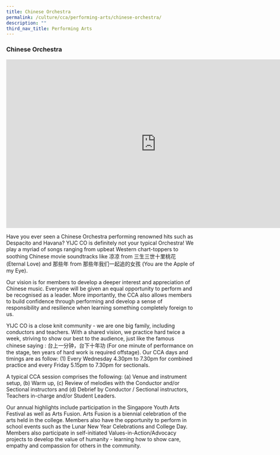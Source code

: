 ```yaml
---
title: Chinese Orchestra
permalink: /culture/cca/performing-arts/chinese-orchestra/
description: ""
third_nav_title: Performing Arts
---
```

### **Chinese Orchestra**

<iframe width="800" height="450" src="https://www.youtube.com/embed/ji-P-l_uZME" title="Chinese Orchestra" frameborder="0" allow="accelerometer; autoplay; clipboard-write; encrypted-media; gyroscope; picture-in-picture; web-share" allowfullscreen></iframe>

Have you ever seen a Chinese Orchestra performing renowned hits such as Despacito and Havana? YIJC CO is definitely not your typical Orchestra! We play a myriad of songs ranging from upbeat Western chart-toppers to soothing Chinese movie soundtracks like 凉凉 from 三生三世十里桃花 (Eternal Love) and 那些年 from 那些年我们一起追的女孩 (You are the Apple of my Eye).

Our vision is for members to develop a deeper interest and appreciation of Chinese music. Everyone will be given an equal opportunity to perform and be recognised as a leader. More importantly, the CCA also allows members to build confidence through performing and develop a sense of responsibility and resilience when learning something completely foreign to us.

YIJC CO is a close knit community - we are one big family, including conductors and teachers. With a shared vision, we practice hard twice a week, striving to show our best to the audience, just like the famous chinese saying : 台上一分钟，台下十年功 (For one minute of performance on the stage, ten years of hard work is required offstage). Our CCA days and timings are as follow: (1) Every Wednesday 4.30pm to 7.30pm for combined practice and every Friday 5.15pm to 7.30pm for sectionals.

A typical CCA session comprises the following: (a) Venue and instrument setup, (b) Warm up, (c) Review of melodies with the Conductor and/or Sectional instructors and (d) Debrief by Conductor / Sectional instructors, Teachers in-charge and/or Student Leaders.

Our annual highlights include participation in the Singapore Youth Arts Festival as well as Arts Fusion. Arts Fusion is a biennial celebration of the arts held in the college. Members also have the opportunity to perform in school events such as the Lunar New Year Celebrations and College Day. Members also participate in self-initiated Values-in-Action/Advocacy projects to develop the value of humanity - learning how to show care, empathy and compassion for others in the community.